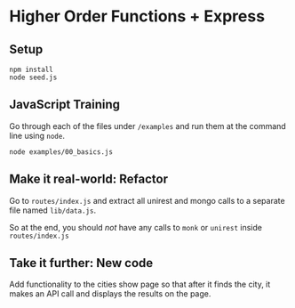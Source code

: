 # Higher Order Functions + Express

## Setup

```
npm install
node seed.js
```

## JavaScript Training

Go through each of the files under `/examples` and run them at the command line using `node`.

```
node examples/00_basics.js
```

## Make it real-world: Refactor

Go to `routes/index.js` and extract all unirest and mongo calls to a separate file named `lib/data.js`.

So at the end, you should _not_ have any calls to `monk` or `unirest` inside `routes/index.js`

## Take it further: New code

Add functionality to the cities show page so that after it finds the city, it makes an API call and displays the results on the page.
